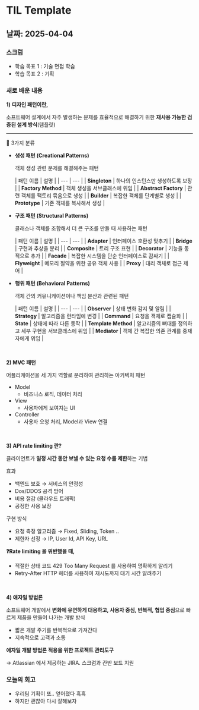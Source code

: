 # TIL Template

## 날짜: 2025-04-04

### 스크럼
- 학습 목표 1 : 기술 면접 학습
- 학습 목표 2 : 기획

### 새로 배운 내용
**1) 디자인 패턴이란,**

소프트웨어 설계에서 자주 발생하는 문제를 효율적으로 해결하기 위한 **재사용 가능한 검증된 설계 방식**(템플릿)

---

📍 3가지 분류

- **생성 패턴 (Creational Patterns)**

  객체 생성 관련 문제를 해결해주는 패턴

  | 패턴 이름 | 설명 |
      | --- | --- |
  | **Singleton** | 하나의 인스턴스만 생성하도록 보장 |
  | **Factory Method** | 객체 생성을 서브클래스에 위임 |
  | **Abstract Factory** | 관련 객체를 팩토리 묶음으로 생성 |
  | **Builder** | 복잡한 객체를 단계별로 생성 |
  | **Prototype** | 기존 객체를 복사해서 생성 |
- **구조 패턴 (Structural Patterns)**

  클래스나 객체를 조합해서 더 큰 구조를 만들 때 사용하는 패턴

  | 패턴 이름 | 설명 |
      | --- | --- |
  | **Adapter** | 인터페이스 호환성 맞추기 |
  | **Bridge** | 구현과 추상을 분리 |
  | **Composite** | 트리 구조 표현 |
  | **Decorator** | 기능을 동적으로 추가 |
  | **Facade** | 복잡한 시스템을 단순 인터페이스로 감싸기 |
  | **Flyweight** | 메모리 절약을 위한 공유 객체 사용 |
  | **Proxy** | 대리 객체로 접근 제어 |
- **행위 패턴 (Behavioral Patterns)**

  객체 간의 커뮤니케이션이나 책임 분산과 관련된 패턴

  | 패턴 이름 | 설명 |
      | --- | --- |
  | **Observer** | 상태 변화 감지 및 알림 |
  | **Strategy** | 알고리즘을 런타임에 변경 |
  | **Command** | 요청을 객체로 캡슐화 |
  | **State** | 상태에 따라 다른 동작 |
  | **Template Method** | 알고리즘의 뼈대를 정의하고 세부 구현을 서브클래스에 위임 |
  | **Mediator** | 객체 간 복잡한 의존 관계를 중재자에게 위임 |

<br>

**2) MVC 패턴**

어플리케이션을 세 가지 역할로 분리하여 관리하는 아키텍처 패턴

- Model
    - 비즈니스 로직, 데이터 처리
- View
    - 사용자에게 보여지는 UI
- Controller
    - 사용자 요청 처리, Model과 View 연결

<br>

**3) API rate limiting 란?**

클라이언트가 **일정 시간 동안 보낼 수 있는 요청 수를 제한**하는 기법

효과

- 백엔드 보호 → 서비스의 안정성
- Dos/DDOS 공격 방어
- 비용 절감 (클라우드 트래픽)
- 공정한 사용 보장

구현 방식

- 요청 측정 알고리즘 → Fixed, Sliding, Token ..
- 제한자 선정 → IP, User Id, API Key, URL


<aside>

**❓Rate limiting 을 위반했을 때,**

- 적절한 상태 코드 429 Too Many Request 를 사용하여 명확하게 알리기
- Retry-After HTTP 헤더를 사용하여 재시도까지 대기 시간 알려주기
</aside>

<br>

**4) 애자일 방법론**

소프트웨어 개발에서 **변화에 유연하게 대응하고, 사용자 중심, 반복적, 협업 중심**으로 빠르게 제품을 만들어 나가는 개발 방식

- 짧은 개발 주기를 반복적으로 가져간다
- 지속적으로 고객과 소통

**애자일 개발 방법론 적용을 위한 프로젝트 관리도구**

→ Atlassian 에서 제공하는 JIRA. 스크럼과 칸반 보드 지원

### 오늘의 회고
- 우리팀 기획이 또.. 엎어졌다 흑흑
- 하지만 괜찮아 다시 잘해보자
